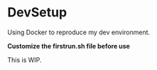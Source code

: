 # DevSetup

Using Docker to reproduce my dev environment. 

**Customize the firstrun.sh file before use**

This is WIP.
